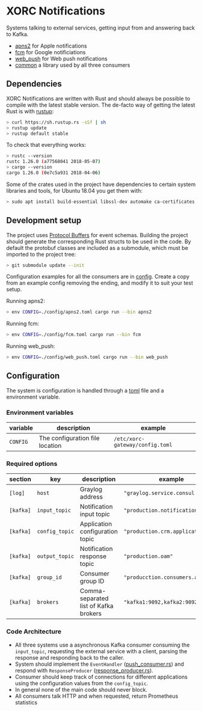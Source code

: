 # XORC Notifications

Systems talking to external services, getting input from and answering back to
Kafka.

- [apns2](src/apns2) for Apple notifications
- [fcm](src/fcm) for Google notificiations
- [web_push](src/web_push) for Web push notifications
- [common](src/common) a library used by all three consumers

## Dependencies

XORC Notifications are written with Rust and should always be possible to compile
with the latest stable version. The de-facto way of getting the latest Rust is
with [rustup](https://rustup.rs/):

```bash
> curl https://sh.rustup.rs -sSf | sh
> rustup update
> rustup default stable
```

To check that everything works:

```bash
> rustc --version
rustc 1.26.0 (a77568041 2018-05-07)
> cargo --version
cargo 1.26.0 (0e7c5a931 2018-04-06)
```

Some of the crates used in the project have dependencies to certain system
libraries and tools, for Ubuntu 18.04 you get them with:

```bash
> sudo apt install build-essential libssl-dev automake ca-certificates libffi-dev protobuf-compiler
```

## Development setup

The project uses [Protocol
Buffers](https://developers.google.com/protocol-buffers/) for event schemas.
Building the project should generate the corresponding Rust structs to be used
in the code. By default the protobuf classes are included as a submodule, which
must be imported to the project tree:

```bash
> git submodule update --init
```

Configuration examples for all the consumers are in [config](config/). Create a
copy from an example config removing the ending, and modify it to suit your test
setup.

Running apns2:

```bash
> env CONFIG=./config/apns2.toml cargo run --bin apns2
```

Running fcm:

```bash
> env CONFIG=./config/fcm.toml cargo run --bin fcm
```

Running web_push:

```bash
> env CONFIG=./config/web_push.toml cargo run --bin web_push
```

## Configuration
The system is configuration is handled through a
[toml](https://github.com/toml-lang/toml) file and a environment variable.

### Environment variables

variable   | description                     | example
-----------|---------------------------------|----------------------------------
`CONFIG`   | The configuration file location | `/etc/xorc-gateway/config.toml`

### Required options

section       | key            | description                           | example
--------------|----------------|---------------------------------------|----------------------------------
`[log]`       | `host`         | Graylog address                       | `"graylog.service.consul:12201"`
`[kafka]`     | `input_topic`  | Notification input topic              | `"production.notifications.apns"`
`[kafka]`     | `config_topic` | Application configuration topic       | `"production.crm.applications"`
`[kafka]`     | `output_topic` | Notification response topic           | `"production.oam"`
`[kafka]`     | `group_id`     | Consumer group ID                     | `"producction.consumers.apns"`
`[kafka]`     | `brokers`      | Comma-separated list of Kafka brokers | `"kafka1:9092,kafka2:9092"`

### Code Architecture

- All three systems use a asynchronous Kafka consumer consuming the `input_topic`,
  requesting the external service with a client, parsing the response and
  responding back to the caller.
- System should implement the `EventHandler`
  ([push_consumer.rs](src/common/kafka/push_consumer.rs)) and respond with
  `ResponseProducer`
  ([response_producer.rs](src/common/kafka/response_producer.rs)).
- Consumer should keep track of connections for different applications using
  the configuration values from the `config_topic`.
- In general none of the main code should never block.
- All consumers talk HTTP and when requested, return Prometheus statistics

